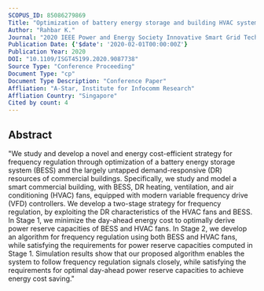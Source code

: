 ```yaml
---
SCOPUS_ID: 85086279869
Title: "Optimization of battery energy storage and building HVAC systems for energy cost efficiency and frequency regulation"
Author: "Rahbar K."
Journal: "2020 IEEE Power and Energy Society Innovative Smart Grid Technologies Conference, ISGT 2020"
Publication Date: {'$date': '2020-02-01T00:00:00Z'}
Publication Year: 2020
DOI: "10.1109/ISGT45199.2020.9087738"
Source Type: "Conference Proceeding"
Document Type: "cp"
Document Type Description: "Conference Paper"
Affliation: "A-Star, Institute for Infocomm Research"
Affliation Country: "Singapore"
Cited by count: 4
---
```


## Abstract
"We study and develop a novel and energy cost-efficient strategy for frequency regulation through optimization of a battery energy storage system (BESS) and the largely untapped demand-responsive (DR) resources of commercial buildings. Specifically, we study and model a smart commercial building, with BESS, DR heating, ventilation, and air conditioning (HVAC) fans, equipped with modern variable frequency drive (VFD) controllers. We develop a two-stage strategy for frequency regulation, by exploiting the DR characteristics of the HVAC fans and BESS. In Stage 1, we minimize the day-ahead energy cost to optimally derive power reserve capacities of BESS and HVAC fans. In Stage 2, we develop an algorithm for frequency regulation using both BESS and HVAC fans, while satisfying the requirements for power reserve capacities computed in Stage 1. Simulation results show that our proposed algorithm enables the system to follow frequency regulation signals closely, while satisfying the requirements for optimal day-ahead power reserve capacities to achieve energy cost saving."
